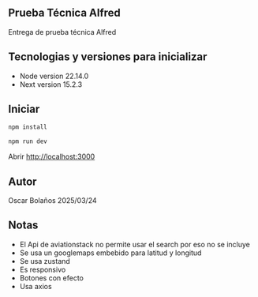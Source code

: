 ## Prueba Técnica Alfred
Entrega de prueba técnica Alfred

## Tecnologias y versiones para inicializar
* Node version 22.14.0
* Next version 15.2.3

## Iniciar

```bash
npm install
```

```bash
npm run dev
```

Abrir [http://localhost:3000](http://localhost:3000) 

## Autor
Oscar Bolaños
2025/03/24


## Notas
* El Api de aviationstack no permite usar el search por eso no se incluye
* Se usa un googlemaps embebido para latitud y longitud
* Se usa zustand
* Es responsivo
* Botones con efecto
* Usa axios
